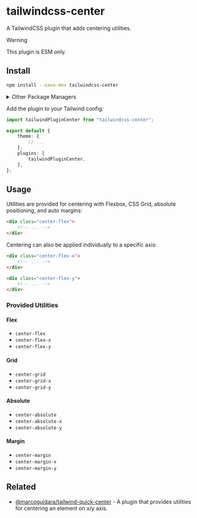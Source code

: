 # tailwindcss-center

A TailwindCSS plugin that adds centering utilities.

> [!WARNING]
> This plugin is ESM only.

## Install

```sh
npm install --save-dev tailwindcss-center
```

<details>
<summary>Other Package Managers</summary>

```sh
yarn add --dev tailwindcss-center
```

</details>

Add the plugin to your Tailwind config:

```ts
import tailwindPluginCenter from "tailwindcss-center";

export default {
	theme: {
		// ...
	},
	plugins: [
		tailwindPluginCenter,
	],
};
```

## Usage

Utilities are provided for centering with Flexbox, CSS Grid, absolute positioning, and auto margins:

```html
<div class="center-flex">
	<!-- ... -->
</div>
```

Centering can also be applied individually to a specific axis:

```html
<div class="center-flex-x">
	<!-- ... -->
</div>

<div class="center-flex-y">
	<!-- ... -->
</div>
```

### Provided Utilities

#### Flex

- `center-flex`
- `center-flex-x`
- `center-flex-y`

#### Grid

- `center-grid`
- `center-grid-x`
- `center-grid-y`

#### Absolute

- `center-absolute`
- `center-absolute-x`
- `center-absolute-y`

#### Margin

- `center-margin`
- `center-margin-x`
- `center-margin-y`

## Related

- [@marcoguidara/tailwind-quick-center](https://github.com/marcoguidara/tailwindcss-quick-center) - A plugin that provides utilities for centering an element on x/y axis.
